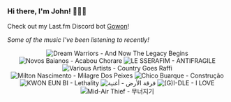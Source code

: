 ### Hi there, I'm John! 🏄🏻‍♂️

Check out my Last.fm Discord bot [Gowon](http://gowon.ca)!

_Some of the music I've been listening to recently!_


<!-- lastfm -->
<p align="center"><img src="https://lastfm.freetls.fastly.net/i/u/64s/970f37521dc8b708ab94ac930305037f.jpg" title="Dream Warriors - And Now The Legacy Begins"> <img src="https://lastfm.freetls.fastly.net/i/u/64s/04e10daff3151613e3245811c166b425.jpg" title="Novos Baianos - Acabou Chorare"> <img src="https://lastfm.freetls.fastly.net/i/u/64s/47403415f97336603c88ea4c1062d4b1.jpg" title="LE SSERAFIM - ANTIFRAGILE"> <img src="https://lastfm.freetls.fastly.net/i/u/64s/3cf4a5231677cdb349e2a93d1da37091.jpg" title="Various Artists - Country Goes Raffi"> <img src="https://lastfm.freetls.fastly.net/i/u/64s/1c0347f31fcc1a5623d7b3660baef096.png" title="Milton Nascimento - Milagre Dos Peixes"> <img src="https://lastfm.freetls.fastly.net/i/u/64s/b47929a57fc4a51fd2e4b2569af7899f.png" title="Chico Buarque - Construção"> <img src="https://lastfm.freetls.fastly.net/i/u/64s/1fcbcc7a3c7dad7c66c2b7111de53671.jpg" title="KWON EUN BI - Lethality"> <img src="https://lastfm.freetls.fastly.net/i/u/64s/d4eb306e1da91281814fea1b9544a7ee.jpg" title="فرقة الأرض - أغنية"> <img src="https://lastfm.freetls.fastly.net/i/u/64s/ced8a1277459a33a917e1989c6dc91fd.jpg" title="(G)I-DLE - I LOVE"> <img src="https://lastfm.freetls.fastly.net/i/u/64s/768d9f68b610a3e2e82eee573554046d.jpg" title="Mid-Air Thief - 무너지기"> </p>
